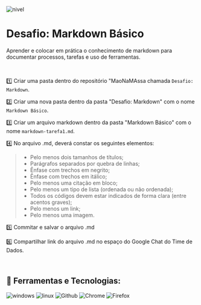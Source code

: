 
![nivel](https://img.shields.io/static/v1?label=Nível&message=Básico&color=?style=plastic)
# Desafio: Markdown Básico
Aprender e colocar em prática o conhecimento de markdown para documentar processos, tarefas e uso de ferramentas.

<br>

:one: Criar uma pasta dentro do repositório "MaoNaMAssa chamada `Desafio: Markdown`.

:two: Criar uma nova pasta dentro da pasta "Desafio: Markdown" com o nome `Markdown Básico`.

:three: Criar um arquivo markdown dentro da pasta "Markdown Básico" com o nome `markdown-tarefa1.md`.

:four: No arquivo .md, deverá constar os seguintes elementos:

 > - Pelo menos dois tamanhos de títulos;
 > - Parágrafos separados por quebra de linhas;
 > - Ênfase com trechos em negrito;
 > - Ênfase com trechos em itálico;
 > - Pelo menos uma citação em bloco;
 > - Pelo menos um tipo de lista (ordenada ou não ordenada);
 > - Todos os códigos devem estar indicados de forma clara (entre acentos graves);
 > - Pelo menos um link;
 > - Pelo menos uma imagem.

:five: Commitar e salvar o arquivo .md

:six: Compartilhar link do arquivo .md no espaço do Google Chat do Time de Dados.

<br>

## :wrench: Ferramentas e Tecnologias:
![windows](https://img.shields.io/static/v1?label=&message=Windows&color=lightgrey&logo=windows)
![linux](https://img.shields.io/static/v1?label=&message=Linux&color=lightgrey&logo=linux)
![Github](https://img.shields.io/static/v1?label=&message=Github&color=lightgrey&logo=github)
![Chrome](https://img.shields.io/static/v1?label=&message=Chrome&color=lightgrey&logo=googlechrome)
![Firefox](https://img.shields.io/static/v1?label=&message=Firefox&color=lightgrey&logo=firefox)

